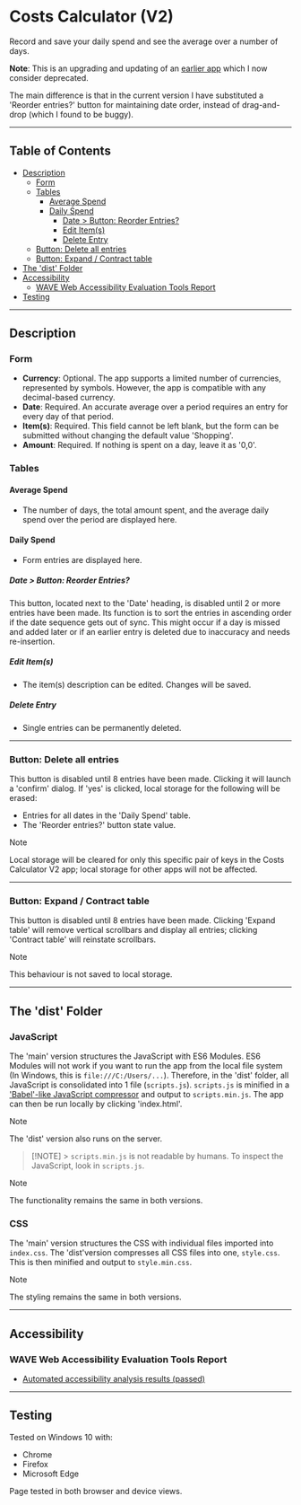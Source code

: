 # Costs Calculator (V2)

Record and save your daily spend and see the average over a number of days.

**Note**: This is an upgrading and updating of an [earlier app](https://github.com/chrisnajman/costs-calculator) which I now consider deprecated.

The main difference is that in the current version I have substituted a 'Reorder entries?' button for maintaining date order, instead of drag-and-drop (which I found to be buggy).

---

## Table of Contents

- [Description](#description)
  - [Form](#form)
  - [Tables](#tables)
    - [Average Spend](#average-spend)
    - [Daily Spend](#daily-spend)
      - [Date > Button: Reorder Entries?](#date--button-reorder-entries)
      - [Edit Item(s)](#edit-items)
      - [Delete Entry](#delete-entry)
  - [Button: Delete all entries](#button-delete-all-entries)
  - [Button: Expand / Contract table](#button-expand--contract-table)
- [The 'dist' Folder](#the-dist-folder)
- [Accessibility](#accessibility)
  - [WAVE Web Accessibility Evaluation Tools Report](#wave-web-accessibility-evaluation-tools-report)
- [Testing](#testing)

---

## Description

### Form

- **Currency**: Optional. The app supports a limited number of currencies, represented by symbols. However, the app is compatible with any decimal-based currency.
- **Date**: Required. An accurate average over a period requires an entry for every day of that period.
- **Item(s)**: Required. This field cannot be left blank, but the form can be submitted without changing the default value 'Shopping'.
- **Amount**: Required. If nothing is spent on a day, leave it as '0,0'.

### Tables

#### Average Spend

- The number of days, the total amount spent, and the average daily spend over the period are displayed here.

#### Daily Spend

- Form entries are displayed here.

##### Date > Button: Reorder Entries?

This button, located next to the 'Date' heading, is disabled until 2 or more entries have been made. Its function is to sort the entries in ascending order if the date sequence gets out of sync. This might occur if a day is missed and added later or if an earlier entry is deleted due to inaccuracy and needs re-insertion.

##### Edit Item(s)

- The item(s) description can be edited. Changes will be saved.

##### Delete Entry

- Single entries can be permanently deleted.

---

### Button: Delete all entries

This button is disabled until 8 entries have been made. Clicking it will launch a 'confirm' dialog. If 'yes' is clicked, local storage for the following will be erased:

- Entries for all dates in the 'Daily Spend' table.
- The 'Reorder entries?' button state value.

> [!NOTE]
> Local storage will be cleared for only this specific pair of keys in the Costs Calculator V2 app; local storage for other apps will not be affected.

---

### Button: Expand / Contract table

This button is disabled until 8 entries have been made. Clicking 'Expand table' will remove vertical scrollbars and display all entries; clicking 'Contract table' will reinstate scrollbars.

> [!NOTE]
> This behaviour is not saved to local storage.

---

## The 'dist' Folder

### JavaScript

The 'main' version structures the JavaScript with ES6 Modules. ES6 Modules will not work if you want to run the app from the local file system (In Windows, this is `file:///C:/Users/...`). Therefore, in the 'dist' folder, all JavaScript is consolidated into 1 file (`scripts.js`). `scripts.js` is minified in a ['Babel'-like JavaScript compressor](https://jscompress.com/) and output to `scripts.min.js`. The app can then be run locally by clicking 'index.html'.

> [!NOTE]
> The 'dist' version also runs on the server.

> [!NOTE] > `scripts.min.js` is not readable by humans. To inspect the JavaScript, look in `scripts.js`.

> [!NOTE]
> The functionality remains the same in both versions.

### CSS

The 'main' version structures the CSS with individual files imported into `index.css`. The 'dist'version compresses all CSS files into one, `style.css`. This is then minified and output to `style.min.css`.

> [!NOTE]
> The styling remains the same in both versions.

---

## Accessibility

### WAVE Web Accessibility Evaluation Tools Report

- [Automated accessibility analysis results (passed)](https://wave.webaim.org/report#/https://chrisnajman.github.io/costs-calculator-v2/)

---

## Testing

Tested on Windows 10 with:

- Chrome
- Firefox
- Microsoft Edge

Page tested in both browser and device views.
